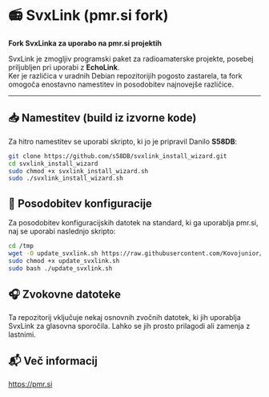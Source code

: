 # 📻 SvxLink (pmr.si fork)

**Fork SvxLinka za uporabo na pmr.si projektih**

SvxLink je zmogljiv programski paket za radioamaterske projekte, posebej priljubljen pri uporabi z **EchoLink**.  
Ker je različica v uradnih Debian repozitorijih pogosto zastarela, ta fork omogoča enostavno namestitev in posodobitev najnovejše različice.

---

## 📥 Namestitev (build iz izvorne kode)

Za hitro namestitev se uporabi skripto, ki jo je pripravil Danilo **S58DB**:

```bash
git clone https://github.com/s58DB/svxlink_install_wizard.git
cd svxlink_install_wizard
sudo chmod +x svxlink_install_wizard.sh
sudo ./svxlink_install_wizard.sh
```

## 🔄 Posodobitev konfiguracije

Za posodobitev konfiguracijskih datotek na standard, ki ga uporablja pmr.si, naj se uporabi naslednjo skripto:

```bash
cd /tmp
wget -O update_svxlink.sh https://raw.githubusercontent.com/Kovojunior/Svxlink/main/update_svxlink.sh
sudo chmod +x update_svxlink.sh
sudo bash ./update_svxlink.sh
```

## 🎧 Zvokovne datoteke

Ta repozitorij vključuje nekaj osnovnih zvočnih datotek, ki jih uporablja SvxLink za glasovna sporočila.
Lahko se jih prosto prilagodi ali zamenja z lastnimi.

## 📬 Več informacij

https://pmr.si